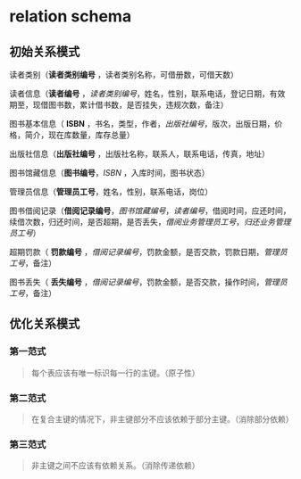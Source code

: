 # relation schema

## 初始关系模式

读者类别（**读者类别编号** ，读者类别名称，可借册数，可借天数）

读者信息（**读者编号** ，_读者类别编号_，姓名，性别，联系电话，登记日期，有效期至，现借图书数，累计借书数，是否挂失，违规次数，备注）

图书基本信息（ **ISBN** ，书名，类型，作者，_出版社编号_，版次，出版日期，价格，简介，现在库数量，库存总量）

出版社信息（**出版社编号** ，出版社名称，联系人，联系电话，传真，地址）

图书馆藏信息（**图书编号**，_ISBN_ ，入库时间，图书状态）

管理员信息（**管理员工号**，姓名，性别，联系电话，岗位）

图书借阅记录（**借阅记录编号**，_图书馆藏编号_，_读者编号_，借阅时间，应还时间，续借次数，归还时间，是否超期，是否丢失，_借阅业务管理员工号_，_归还业务管理员工号_）

超期罚款（ **罚款编号** ，_借阅记录编号_，罚款金额，是否交款，罚款日期，_管理员工号_，备注）

图书丢失（ **丢失编号** ，_借阅记录编号_，罚款金额，是否交款，操作时间，_管理员工号_，备注）

## 优化关系模式

### 第一范式

> 每个表应该有唯一标识每一行的主键。（原子性）

### 第二范式

> 在复合主键的情况下，非主键部分不应该依赖于部分主键。（消除部分依赖）

### 第三范式

> 非主键之间不应该有依赖关系。（消除传递依赖）